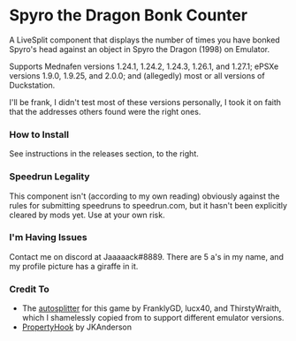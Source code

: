 # Spyro the Dragon Bonk Counter

A LiveSplit component that displays the number of times you have bonked Spyro's head against an object in Spyro the Dragon (1998) on Emulator.

Supports Mednafen versions 1.24.1, 1.24.2, 1.24.3, 1.26.1, and 1.27.1; ePSXe versions 1.9.0, 1.9.25, and 2.0.0; and (allegedly) most or all versions of Duckstation.

I'll be frank, I didn't test most of these versions personally, I took it on faith that the addresses others found were the right ones.

### How to Install

See instructions in the releases section, to the right.

### Speedrun Legality

This component isn't (according to my own reading) obviously against the rules for submitting speedruns to speedrun.com, but it hasn't been explicitly cleared by mods yet. Use at your own risk.

### I'm Having Issues

Contact me on discord at Jaaaaack#8889. There are 5 a's in my name, and my profile picture has a giraffe in it.

### Credit To
* The [autosplitter](https://gist.github.com/FranklyGD/c2cb3e35a14ba42f4b3890852b86a320) for this game by FranklyGD, lucx40, and ThirstyWraith, which I shamelessly copied from to support different emulator versions. 
* [PropertyHook](https://github.com/JKAnderson/PropertyHook) by JKAnderson
